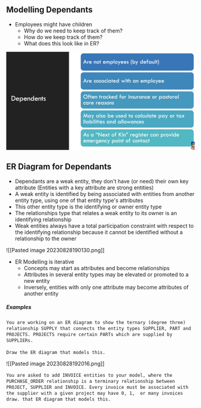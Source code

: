 ## Modelling Dependants
- Employees might have children
	- Why do we need to keep track of them?
	- How do we keep track of them?
	- What does this look like in ER?

![](Images/Pasted%20image%2020230828183516.png)

## ER Diagram for Dependants
- Dependants are a weak entity, they don't have (or need) their own key attribute (Entities with a key attribute are strong entities)
- A weak entity is identified by being associated with entities from another entity type, using one of that entity type's attributes
- This other entity type is the identifying or owner entity type
- The relationships type that relates a weak entity to its owner is an identifying relationship
- Weak entities always have a total participation constraint with respect to the identifying relationship because it cannot be identified without a relationship to the owner

![[Pasted image 20230828190130.png]]

- ER Modelling is iterative
	- Concepts may start as attributes and become relationships
	- Attributes in several entity types may be elevated or promoted to a new entity
	- Inversely, entities with only one attribute may become attributes of another entity

##### Examples

```
You are working on an ER diagram to show the ternary (degree three) relationship SUPPLY that connects the entity types SUPPLIER, PART and PROJECTS. PROJECTS require certain PARTs which are supplied by SUPPLIERs. 

Draw the ER diagram that models this.
```

![[Pasted image 20230828192016.png]]

```
You are asked to add INVOICE entities to your model, where the PURCHASE_ORDER relationship is a terminary relationship between PROJECT, SUPPLIER and INVOICE. Every invoice must be associated with the supplier with a given project may have 0, 1,  or many invoices draw. that ER diagram that models this.
```